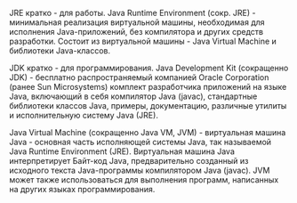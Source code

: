 JRE кратко - для работы. Java Runtime Environment (сокр. JRE) - минимальная реализация виртуальной машины, необходимая для исполнения Java-приложений, без компилятора и других средств разработки. Состоит из виртуальной машины - Java Virtual Machine и библиотеки Java-классов.

JDK кратко - для программирования. Java Development Kit (сокращенно JDK) - бесплатно распространяемый компанией Oracle Corporation (ранее Sun Microsystems) комплект разработчика приложений на языке Java, включающий в себя компилятор Java (javac), стандартные библиотеки классов Java, примеры, документацию, различные утилиты и исполнительную систему Java (JRE).

Java Virtual Machine (сокращенно Java VM, JVM) - виртуальная машина Java - основная часть исполняющей системы Java, так называемой Java Runtime Environment (JRE). Виртуальная машина Java интерпретирует Байт-код Java, предварительно созданный из исходного текста Java-программы компилятором Java (javac). JVM может также использоваться для выполнения программ, написанных на других языках программирования.
